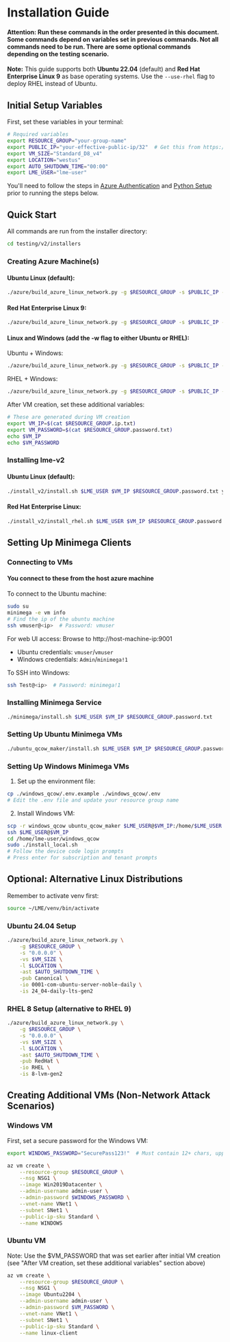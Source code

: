 # Installation Guide
#### Attention: Run these commands in the order presented in this document. Some commands depend on variables set in previous commands. Not all commands need to be run. There are some optional commands depending on the testing scenario.

**Note:** This guide supports both **Ubuntu 22.04** (default) and **Red Hat Enterprise Linux 9** as base operating systems. Use the `--use-rhel` flag to deploy RHEL instead of Ubuntu.

## Initial Setup Variables
First, set these variables in your terminal:

```bash
# Required variables
export RESOURCE_GROUP="your-group-name"
export PUBLIC_IP="your-effective-public-ip/32"  # Get this from https://www.whatismyip.com/
export VM_SIZE="Standard_D8_v4"
export LOCATION="westus"
export AUTO_SHUTDOWN_TIME="00:00"
export LME_USER="lme-user"
```

You'll need to follow the steps in [Azure Authentication](/testing/v2/installers/azure/build_azure_linux_network.md#authentication) and 
[Python Setup](/testing/v2/installers/azure/build_azure_linux_network.md#setup) prior to running the steps below.

## Quick Start
All commands are run from the installer directory:

```bash
cd testing/v2/installers
```

### Creating Azure Machine(s)

#### Ubuntu Linux (default):
```bash
./azure/build_azure_linux_network.py -g $RESOURCE_GROUP -s $PUBLIC_IP -vs $VM_SIZE -l $LOCATION -ast $AUTO_SHUTDOWN_TIME
```

#### Red Hat Enterprise Linux 9:
```bash
./azure/build_azure_linux_network.py -g $RESOURCE_GROUP -s $PUBLIC_IP -vs $VM_SIZE -l $LOCATION -ast $AUTO_SHUTDOWN_TIME --use-rhel
```

#### Linux and Windows (add the -w flag to either Ubuntu or RHEL):
Ubuntu + Windows:
```bash
./azure/build_azure_linux_network.py -g $RESOURCE_GROUP -s $PUBLIC_IP -vs $VM_SIZE -l $LOCATION -ast $AUTO_SHUTDOWN_TIME -w
```

RHEL + Windows:
```bash
./azure/build_azure_linux_network.py -g $RESOURCE_GROUP -s $PUBLIC_IP -vs $VM_SIZE -l $LOCATION -ast $AUTO_SHUTDOWN_TIME --use-rhel -w
```

After VM creation, set these additional variables:
```bash
# These are generated during VM creation
export VM_IP=$(cat $RESOURCE_GROUP.ip.txt)
export VM_PASSWORD=$(cat $RESOURCE_GROUP.password.txt)
echo $VM_IP
echo $VM_PASSWORD
```

### Installing lme-v2

#### Ubuntu Linux (default):
```bash
./install_v2/install.sh $LME_USER $VM_IP $RESOURCE_GROUP.password.txt your-branch-name 
```

#### Red Hat Enterprise Linux:
```bash
./install_v2/install_rhel.sh $LME_USER $VM_IP $RESOURCE_GROUP.password.txt your-branch-name 
```

## Setting Up Minimega Clients

### Connecting to VMs

#### You connect to these from the host azure machine

To connect to the Ubuntu machine:
```bash
sudo su
minimega -e vm info
# Find the ip of the ubuntu machine
ssh vmuser@<ip>  # Password: vmuser
```

For web UI access: Browse to http://host-machine-ip:9001
- Ubuntu credentials: `vmuser`/`vmuser`
- Windows credentials: `Admin`/`minimega!1`

To SSH into Windows:
```bash
ssh Test@<ip>  # Password: minimega!1
```

### Installing Minimega Service
```bash
./minimega/install.sh $LME_USER $VM_IP $RESOURCE_GROUP.password.txt
```

### Setting Up Ubuntu Minimega VMs
```bash
./ubuntu_qcow_maker/install.sh $LME_USER $VM_IP $RESOURCE_GROUP.password.txt
```

### Setting Up Windows Minimega VMs
1. Set up the environment file:
```bash
cp ./windows_qcow/.env.example ./windows_qcow/.env
# Edit the .env file and update your resource group name
```

2. Install Windows VM:
```bash
scp -r windows_qcow ubuntu_qcow_maker $LME_USER@$VM_IP:/home/$LME_USER
ssh $LME_USER@$VM_IP 
cd /home/lme-user/windows_qcow
sudo ./install_local.sh
# Follow the device code login prompts
# Press enter for subscription and tenant prompts
```

## Optional: Alternative Linux Distributions

Remember to activate venv first:
```bash
source ~/LME/venv/bin/activate
```

### Ubuntu 24.04 Setup
```bash
./azure/build_azure_linux_network.py \
    -g $RESOURCE_GROUP \
    -s "0.0.0.0" \
    -vs $VM_SIZE \
    -l $LOCATION \
    -ast $AUTO_SHUTDOWN_TIME \
    -pub Canonical \
    -io 0001-com-ubuntu-server-noble-daily \
    -is 24_04-daily-lts-gen2
```

### RHEL 8 Setup (alternative to RHEL 9)
```bash
./azure/build_azure_linux_network.py \
    -g $RESOURCE_GROUP \
    -s "0.0.0.0" \
    -vs $VM_SIZE \
    -l $LOCATION \
    -ast $AUTO_SHUTDOWN_TIME \
    -pub RedHat \
    -io RHEL \
    -is 8-lvm-gen2
```

## Creating Additional VMs (Non-Network Attack Scenarios)

### Windows VM
First, set a secure password for the Windows VM:
```bash
export WINDOWS_PASSWORD="SecurePass123!"  # Must contain 12+ chars, uppercase, lowercase, numbers, and symbols
```
```bash
az vm create \
    --resource-group $RESOURCE_GROUP \
    --nsg NSG1 \
    --image Win2019Datacenter \
    --admin-username admin-user \
    --admin-password $WINDOWS_PASSWORD \
    --vnet-name VNet1 \
    --subnet SNet1 \
    --public-ip-sku Standard \
    --name WINDOWS
```

### Ubuntu VM
Note: Use the $VM_PASSWORD that was set earlier after initial VM creation (see "After VM creation, set these additional variables" section above)
```bash
az vm create \
    --resource-group $RESOURCE_GROUP \
    --nsg NSG1 \
    --image Ubuntu2204 \
    --admin-username admin-user \
    --admin-password $VM_PASSWORD \
    --vnet-name VNet1 \
    --subnet SNet1 \
    --public-ip-sku Standard \
    --name linux-client
```